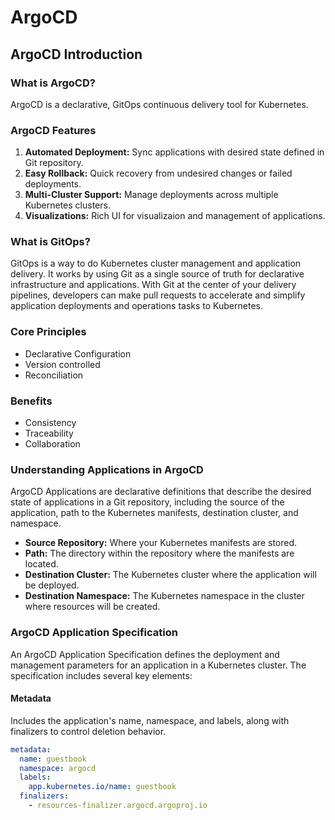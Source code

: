 # ArgoCD

## ArgoCD Introduction

### What is ArgoCD?

ArgoCD is a declarative, GitOps continuous delivery tool for Kubernetes.

### ArgoCD Features

1. **Automated Deployment:** Sync applications with desired state defined in Git repository.
2. **Easy Rollback:** Quick recovery from undesired changes or failed deployments.
3. **Multi-Cluster Support:** Manage deployments across multiple Kubernetes clusters.
4. **Visualizations:** Rich UI for visualizaion and management of applications.

### What is GitOps?

GitOps is a way to do Kubernetes cluster management and application delivery. It works by using Git as a single source of truth for declarative infrastructure and applications. With Git at the center of your delivery pipelines, developers can make pull requests to accelerate and simplify application deployments and operations tasks to Kubernetes.

### Core Principles

- Declarative Configuration
- Version controlled
- Reconciliation

### Benefits

- Consistency
- Traceability
- Collaboration

### Understanding Applications in ArgoCD

ArgoCD Applications are declarative definitions that describe the desired state of applications in a Git repository, including the source of the application, path to the Kubernetes manifests, destination cluster, and namespace.

- **Source Repository:** Where your Kubernetes manifests are stored.
- **Path:** The directory within the repository where the manifests are located.
- **Destination Cluster:** The Kubernetes cluster where the application will be deployed.
- **Destination Namespace:** The Kubernetes namespace in the cluster where resources will be created.

### ArgoCD Application Specification

An ArgoCD Application Specification defines the deployment and management parameters for an application in a Kubernetes cluster. The specification includes several key elements:

#### Metadata

Includes the application's name, namespace, and labels, along with finalizers to control deletion behavior.

```yaml
metadata:
  name: guestbook
  namespace: argocd
  labels:
    app.kubernetes.io/name: guestbook
  finalizers:
    - resources-finalizer.argocd.argoproj.io
```
